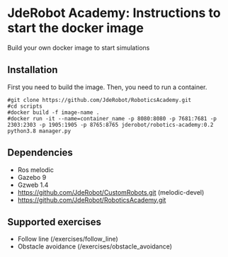 # JdeRobot Academy: Instructions to start the docker image

Build your own docker image to start simulations


## Installation

First you need to build the image. Then, you need to run a container.

```
#git clone https://github.com/JdeRobot/RoboticsAcademy.git
#cd scripts
#docker build -f image-name .
#docker run -it --name=container_name -p 8080:8080 -p 7681:7681 -p 2303:2303 -p 1905:1905 -p 8765:8765 jderobot/robotics-academy:0.2 python3.8 manager.py
```
## Dependencies
* Ros melodic
* Gazebo 9
* Gzweb 1.4
* https://github.com/JdeRobot/CustomRobots.git (melodic-devel)
* https://github.com/JdeRobot/RoboticsAcademy.git

## Supported exercises
* Follow line (/exercises/follow_line)
* Obstacle avoidance (/exercises/obstacle_avoidance)